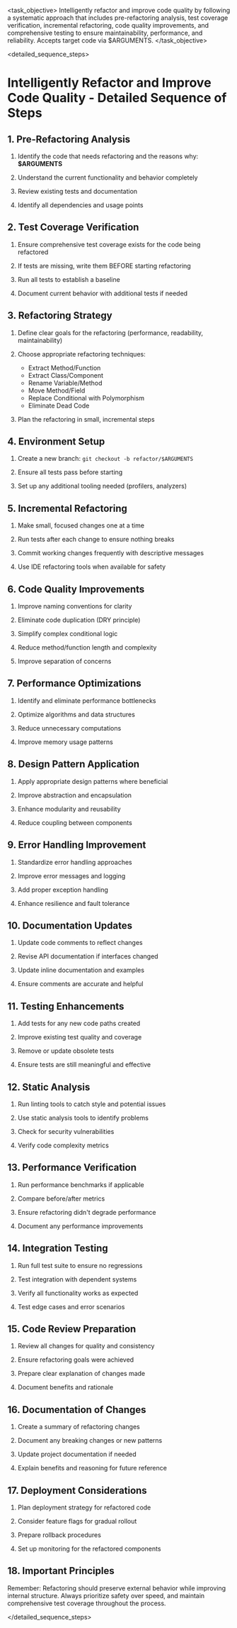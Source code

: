 <task name="Intelligently Refactor and Improve Code Quality">

<task_objective>
Intelligently refactor and improve code quality by following a systematic approach that includes pre-refactoring analysis, test coverage verification, incremental refactoring, code quality improvements, and comprehensive testing to ensure maintainability, performance, and reliability. Accepts target code via $ARGUMENTS.
</task_objective>

<detailed_sequence_steps>
# Intelligently Refactor and Improve Code Quality - Detailed Sequence of Steps

## 1. Pre-Refactoring Analysis

1. Identify the code that needs refactoring and the reasons why: **$ARGUMENTS**

2. Understand the current functionality and behavior completely

3. Review existing tests and documentation

4. Identify all dependencies and usage points

## 2. Test Coverage Verification

1. Ensure comprehensive test coverage exists for the code being refactored

2. If tests are missing, write them BEFORE starting refactoring

3. Run all tests to establish a baseline

4. Document current behavior with additional tests if needed

## 3. Refactoring Strategy

1. Define clear goals for the refactoring (performance, readability, maintainability)

2. Choose appropriate refactoring techniques:
   - Extract Method/Function
   - Extract Class/Component
   - Rename Variable/Method
   - Move Method/Field
   - Replace Conditional with Polymorphism
   - Eliminate Dead Code

3. Plan the refactoring in small, incremental steps

## 4. Environment Setup

1. Create a new branch: `git checkout -b refactor/$ARGUMENTS`

2. Ensure all tests pass before starting

3. Set up any additional tooling needed (profilers, analyzers)

## 5. Incremental Refactoring

1. Make small, focused changes one at a time

2. Run tests after each change to ensure nothing breaks

3. Commit working changes frequently with descriptive messages

4. Use IDE refactoring tools when available for safety

## 6. Code Quality Improvements

1. Improve naming conventions for clarity

2. Eliminate code duplication (DRY principle)

3. Simplify complex conditional logic

4. Reduce method/function length and complexity

5. Improve separation of concerns

## 7. Performance Optimizations

1. Identify and eliminate performance bottlenecks

2. Optimize algorithms and data structures

3. Reduce unnecessary computations

4. Improve memory usage patterns

## 8. Design Pattern Application

1. Apply appropriate design patterns where beneficial

2. Improve abstraction and encapsulation

3. Enhance modularity and reusability

4. Reduce coupling between components

## 9. Error Handling Improvement

1. Standardize error handling approaches

2. Improve error messages and logging

3. Add proper exception handling

4. Enhance resilience and fault tolerance

## 10. Documentation Updates

1. Update code comments to reflect changes

2. Revise API documentation if interfaces changed

3. Update inline documentation and examples

4. Ensure comments are accurate and helpful

## 11. Testing Enhancements

1. Add tests for any new code paths created

2. Improve existing test quality and coverage

3. Remove or update obsolete tests

4. Ensure tests are still meaningful and effective

## 12. Static Analysis

1. Run linting tools to catch style and potential issues

2. Use static analysis tools to identify problems

3. Check for security vulnerabilities

4. Verify code complexity metrics

## 13. Performance Verification

1. Run performance benchmarks if applicable

2. Compare before/after metrics

3. Ensure refactoring didn't degrade performance

4. Document any performance improvements

## 14. Integration Testing

1. Run full test suite to ensure no regressions

2. Test integration with dependent systems

3. Verify all functionality works as expected

4. Test edge cases and error scenarios

## 15. Code Review Preparation

1. Review all changes for quality and consistency

2. Ensure refactoring goals were achieved

3. Prepare clear explanation of changes made

4. Document benefits and rationale

## 16. Documentation of Changes

1. Create a summary of refactoring changes

2. Document any breaking changes or new patterns

3. Update project documentation if needed

4. Explain benefits and reasoning for future reference

## 17. Deployment Considerations

1. Plan deployment strategy for refactored code

2. Consider feature flags for gradual rollout

3. Prepare rollback procedures

4. Set up monitoring for the refactored components

## 18. Important Principles

Remember: Refactoring should preserve external behavior while improving internal structure. Always prioritize safety over speed, and maintain comprehensive test coverage throughout the process.

</detailed_sequence_steps>

</task>
